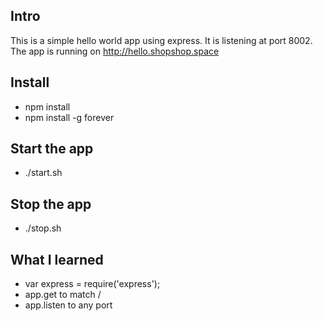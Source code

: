 ## Intro

This is a simple hello world app using express. It is listening at port 8002.
The app is running on http://hello.shopshop.space

## Install

* npm install
* npm install -g forever

## Start the app

* ./start.sh

## Stop the app

* ./stop.sh

## What I learned

* var express = require('express');
* app.get to match /
* app.listen to any port


